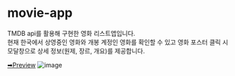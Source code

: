 # movie-app
TMDB api를 활용해 구현한 영화 리스트앱입니다.
<br />
현재 한국에서 상영중인 영화와 개봉 계정인 영화를 확인할 수 있고 영화 포스터 클릭 시 모달창으로 상세 정보(원제, 장르, 개요)를 제공합니다.

[➡Preview](https://movie-app-hnaa0s-projects.vercel.app/)
![image](https://github.com/hnaa0/movie-app/assets/76546543/527112e8-82b6-40bb-9fb2-106934db4110)
